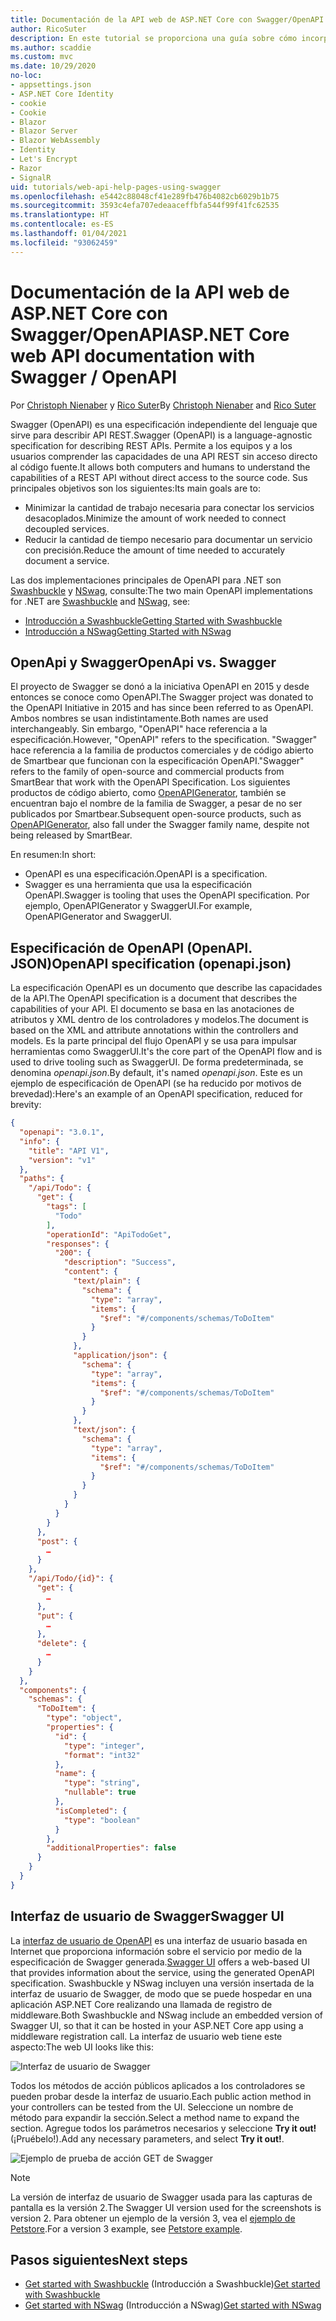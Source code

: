 ```yaml
---
title: Documentación de la API web de ASP.NET Core con Swagger/OpenAPI
author: RicoSuter
description: En este tutorial se proporciona una guía sobre cómo incorporar Swagger para generar documentación y páginas de ayuda para una aplicación de API web.
ms.author: scaddie
ms.custom: mvc
ms.date: 10/29/2020
no-loc:
- appsettings.json
- ASP.NET Core Identity
- cookie
- Cookie
- Blazor
- Blazor Server
- Blazor WebAssembly
- Identity
- Let's Encrypt
- Razor
- SignalR
uid: tutorials/web-api-help-pages-using-swagger
ms.openlocfilehash: e5442c88048cf41e289fb476b4082cb6029b1b75
ms.sourcegitcommit: 3593c4efa707edeaaceffbfa544f99f41fc62535
ms.translationtype: HT
ms.contentlocale: es-ES
ms.lasthandoff: 01/04/2021
ms.locfileid: "93062459"
---
```

# <a name="aspnet-core-web-api-documentation-with-swagger--openapi"></a><span data-ttu-id="ea35c-103">Documentación de la API web de ASP.NET Core con Swagger/OpenAPI</span><span class="sxs-lookup"><span data-stu-id="ea35c-103">ASP.NET Core web API documentation with Swagger / OpenAPI</span></span>

<span data-ttu-id="ea35c-104">Por [Christoph Nienaber](https://twitter.com/zuckerthoben) y [Rico Suter](https://blog.rsuter.com/)</span><span class="sxs-lookup"><span data-stu-id="ea35c-104">By [Christoph Nienaber](https://twitter.com/zuckerthoben) and [Rico Suter](https://blog.rsuter.com/)</span></span>

<span data-ttu-id="ea35c-105">Swagger (OpenAPI) es una especificación independiente del lenguaje que sirve para describir API REST.</span><span class="sxs-lookup"><span data-stu-id="ea35c-105">Swagger (OpenAPI) is a language-agnostic specification for describing REST APIs.</span></span> <span data-ttu-id="ea35c-106">Permite a los equipos y a los usuarios comprender las capacidades de una API REST sin acceso directo al código fuente.</span><span class="sxs-lookup"><span data-stu-id="ea35c-106">It allows both computers and humans to understand the capabilities of a REST API without direct access to the source code.</span></span> <span data-ttu-id="ea35c-107">Sus principales objetivos son los siguientes:</span><span class="sxs-lookup"><span data-stu-id="ea35c-107">Its main goals are to:</span></span>

* <span data-ttu-id="ea35c-108">Minimizar la cantidad de trabajo necesaria para conectar los servicios desacoplados.</span><span class="sxs-lookup"><span data-stu-id="ea35c-108">Minimize the amount of work needed to connect decoupled services.</span></span>
* <span data-ttu-id="ea35c-109">Reducir la cantidad de tiempo necesario para documentar un servicio con precisión.</span><span class="sxs-lookup"><span data-stu-id="ea35c-109">Reduce the amount of time needed to accurately document a service.</span></span>

<span data-ttu-id="ea35c-110">Las dos implementaciones principales de OpenAPI para .NET son [Swashbuckle](https://github.com/domaindrivendev/Swashbuckle.AspNetCore) y [NSwag](https://github.com/RicoSuter/NSwag), consulte:</span><span class="sxs-lookup"><span data-stu-id="ea35c-110">The two main OpenAPI implementations for .NET are [Swashbuckle](https://github.com/domaindrivendev/Swashbuckle.AspNetCore) and [NSwag](https://github.com/RicoSuter/NSwag), see:</span></span>

* [<span data-ttu-id="ea35c-111">Introducción a Swashbuckle</span><span class="sxs-lookup"><span data-stu-id="ea35c-111">Getting Started with Swashbuckle</span></span>](xref:tutorials/get-started-with-swashbuckle)
* [<span data-ttu-id="ea35c-112">Introducción a NSwag</span><span class="sxs-lookup"><span data-stu-id="ea35c-112">Getting Started with NSwag</span></span>](xref:tutorials/get-started-with-nswag)

## <a name="openapi-vs-swagger"></a><span data-ttu-id="ea35c-113">OpenApi y Swagger</span><span class="sxs-lookup"><span data-stu-id="ea35c-113">OpenApi vs. Swagger</span></span>

<span data-ttu-id="ea35c-114">El proyecto de Swagger se donó a la iniciativa OpenAPI en 2015 y desde entonces se conoce como OpenAPI.</span><span class="sxs-lookup"><span data-stu-id="ea35c-114">The Swagger project was donated to the OpenAPI Initiative in 2015 and has since been referred to as OpenAPI.</span></span> <span data-ttu-id="ea35c-115">Ambos nombres se usan indistintamente.</span><span class="sxs-lookup"><span data-stu-id="ea35c-115">Both names are used interchangeably.</span></span> <span data-ttu-id="ea35c-116">Sin embargo, "OpenAPI" hace referencia a la especificación.</span><span class="sxs-lookup"><span data-stu-id="ea35c-116">However, "OpenAPI" refers to the specification.</span></span> <span data-ttu-id="ea35c-117">"Swagger" hace referencia a la familia de productos comerciales y de código abierto de Smartbear que funcionan con la especificación OpenAPI.</span><span class="sxs-lookup"><span data-stu-id="ea35c-117">"Swagger" refers to the family of open-source and commercial products from SmartBear that work with the OpenAPI Specification.</span></span> <span data-ttu-id="ea35c-118">Los siguientes productos de código abierto, como [OpenAPIGenerator](https://github.com/OpenAPITools/openapi-generator), también se encuentran bajo el nombre de la familia de Swagger, a pesar de no ser publicados por Smartbear.</span><span class="sxs-lookup"><span data-stu-id="ea35c-118">Subsequent open-source products, such as [OpenAPIGenerator](https://github.com/OpenAPITools/openapi-generator), also fall under the Swagger family name, despite not being released by SmartBear.</span></span>

<span data-ttu-id="ea35c-119">En resumen:</span><span class="sxs-lookup"><span data-stu-id="ea35c-119">In short:</span></span>

* <span data-ttu-id="ea35c-120">OpenAPI es una especificación.</span><span class="sxs-lookup"><span data-stu-id="ea35c-120">OpenAPI is a specification.</span></span>
* <span data-ttu-id="ea35c-121">Swagger es una herramienta que usa la especificación OpenAPI.</span><span class="sxs-lookup"><span data-stu-id="ea35c-121">Swagger is tooling that uses the OpenAPI specification.</span></span> <span data-ttu-id="ea35c-122">Por ejemplo, OpenAPIGenerator y SwaggerUI.</span><span class="sxs-lookup"><span data-stu-id="ea35c-122">For example, OpenAPIGenerator and SwaggerUI.</span></span>

## <a name="openapi-specification-openapijson"></a><span data-ttu-id="ea35c-123">Especificación de OpenAPI (OpenAPI. JSON)</span><span class="sxs-lookup"><span data-stu-id="ea35c-123">OpenAPI specification (openapi.json)</span></span>

<span data-ttu-id="ea35c-124">La especificación OpenAPI es un documento que describe las capacidades de la API.</span><span class="sxs-lookup"><span data-stu-id="ea35c-124">The OpenAPI specification is a document that describes the capabilities of your API.</span></span> <span data-ttu-id="ea35c-125">El documento se basa en las anotaciones de atributos y XML dentro de los controladores y modelos.</span><span class="sxs-lookup"><span data-stu-id="ea35c-125">The document is based on the XML and attribute annotations within the controllers and models.</span></span> <span data-ttu-id="ea35c-126">Es la parte principal del flujo OpenAPI y se usa para impulsar herramientas como SwaggerUI.</span><span class="sxs-lookup"><span data-stu-id="ea35c-126">It's the core part of the OpenAPI flow and is used to drive tooling such as SwaggerUI.</span></span> <span data-ttu-id="ea35c-127">De forma predeterminada, se denomina *openapi.json*.</span><span class="sxs-lookup"><span data-stu-id="ea35c-127">By default, it's named *openapi.json*.</span></span> <span data-ttu-id="ea35c-128">Este es un ejemplo de especificación de OpenAPI (se ha reducido por motivos de brevedad):</span><span class="sxs-lookup"><span data-stu-id="ea35c-128">Here's an example of an OpenAPI specification, reduced for brevity:</span></span>

```json
{
  "openapi": "3.0.1",
  "info": {
    "title": "API V1",
    "version": "v1"
  },
  "paths": {
    "/api/Todo": {
      "get": {
        "tags": [
          "Todo"
        ],
        "operationId": "ApiTodoGet",
        "responses": {
          "200": {
            "description": "Success",
            "content": {
              "text/plain": {
                "schema": {
                  "type": "array",
                  "items": {
                    "$ref": "#/components/schemas/ToDoItem"
                  }
                }
              },
              "application/json": {
                "schema": {
                  "type": "array",
                  "items": {
                    "$ref": "#/components/schemas/ToDoItem"
                  }
                }
              },
              "text/json": {
                "schema": {
                  "type": "array",
                  "items": {
                    "$ref": "#/components/schemas/ToDoItem"
                  }
                }
              }
            }
          }
        }
      },
      "post": {
        …
      }
    },
    "/api/Todo/{id}": {
      "get": {
        …
      },
      "put": {
        …
      },
      "delete": {
        …
      }
    }
  },
  "components": {
    "schemas": {
      "ToDoItem": {
        "type": "object",
        "properties": {
          "id": {
            "type": "integer",
            "format": "int32"
          },
          "name": {
            "type": "string",
            "nullable": true
          },
          "isCompleted": {
            "type": "boolean"
          }
        },
        "additionalProperties": false
      }
    }
  }
}
```

## <a name="swagger-ui"></a><span data-ttu-id="ea35c-129">Interfaz de usuario de Swagger</span><span class="sxs-lookup"><span data-stu-id="ea35c-129">Swagger UI</span></span>

<span data-ttu-id="ea35c-130">La [interfaz de usuario de OpenAPI](https://swagger.io/swagger-ui/) es una interfaz de usuario basada en Internet que proporciona información sobre el servicio por medio de la especificación de Swagger generada.</span><span class="sxs-lookup"><span data-stu-id="ea35c-130">[Swagger UI](https://swagger.io/swagger-ui/) offers a web-based UI that provides information about the service, using the generated OpenAPI specification.</span></span> <span data-ttu-id="ea35c-131">Swashbuckle y NSwag incluyen una versión insertada de la interfaz de usuario de Swagger, de modo que se puede hospedar en una aplicación ASP.NET Core realizando una llamada de registro de middleware.</span><span class="sxs-lookup"><span data-stu-id="ea35c-131">Both Swashbuckle and NSwag include an embedded version of Swagger UI, so that it can be hosted in your ASP.NET Core app using a middleware registration call.</span></span> <span data-ttu-id="ea35c-132">La interfaz de usuario web tiene este aspecto:</span><span class="sxs-lookup"><span data-stu-id="ea35c-132">The web UI looks like this:</span></span>

![Interfaz de usuario de Swagger](web-api-help-pages-using-swagger/_static/swagger-ui.png)

<span data-ttu-id="ea35c-134">Todos los métodos de acción públicos aplicados a los controladores se pueden probar desde la interfaz de usuario.</span><span class="sxs-lookup"><span data-stu-id="ea35c-134">Each public action method in your controllers can be tested from the UI.</span></span> <span data-ttu-id="ea35c-135">Seleccione un nombre de método para expandir la sección.</span><span class="sxs-lookup"><span data-stu-id="ea35c-135">Select a method name to expand the section.</span></span> <span data-ttu-id="ea35c-136">Agregue todos los parámetros necesarios y seleccione **Try it out!** (¡Pruébelo!).</span><span class="sxs-lookup"><span data-stu-id="ea35c-136">Add any necessary parameters, and select **Try it out!**.</span></span>

![Ejemplo de prueba de acción GET de Swagger](web-api-help-pages-using-swagger/_static/get-try-it-out.png)

> [!NOTE]
> <span data-ttu-id="ea35c-138">La versión de interfaz de usuario de Swagger usada para las capturas de pantalla es la versión 2.</span><span class="sxs-lookup"><span data-stu-id="ea35c-138">The Swagger UI version used for the screenshots is version 2.</span></span> <span data-ttu-id="ea35c-139">Para obtener un ejemplo de la versión 3, vea el [ejemplo de Petstore](https://petstore.swagger.io/).</span><span class="sxs-lookup"><span data-stu-id="ea35c-139">For a version 3 example, see [Petstore example](https://petstore.swagger.io/).</span></span>

## <a name="next-steps"></a><span data-ttu-id="ea35c-140">Pasos siguientes</span><span class="sxs-lookup"><span data-stu-id="ea35c-140">Next steps</span></span>

* <span data-ttu-id="ea35c-141">[Get started with Swashbuckle](xref:tutorials/get-started-with-swashbuckle) (Introducción a Swashbuckle)</span><span class="sxs-lookup"><span data-stu-id="ea35c-141">[Get started with Swashbuckle](xref:tutorials/get-started-with-swashbuckle)</span></span>
* <span data-ttu-id="ea35c-142">[Get started with NSwag](xref:tutorials/get-started-with-nswag) (Introducción a NSwag)</span><span class="sxs-lookup"><span data-stu-id="ea35c-142">[Get started with NSwag](xref:tutorials/get-started-with-nswag)</span></span>
